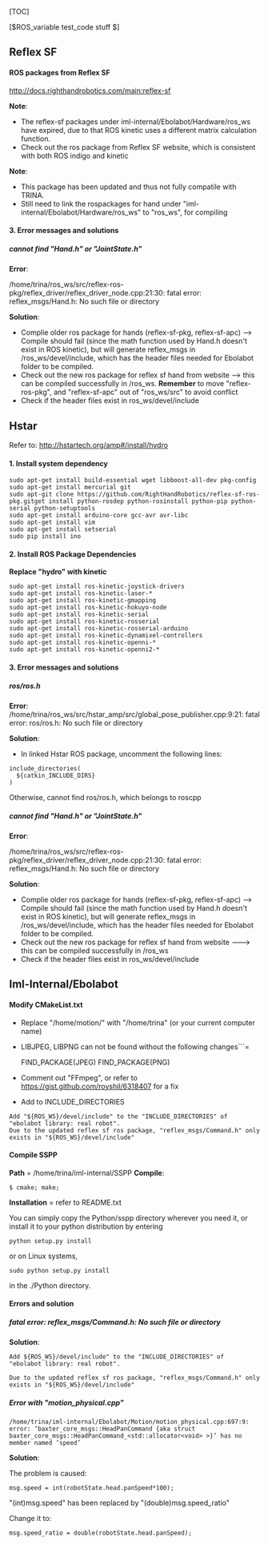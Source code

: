 [TOC]

[$ROS_variable test_code stuff $]

## Reflex SF

#### ROS packages from Reflex SF
http://docs.righthandrobotics.com/main:reflex-sf

__Note__:
* The reflex-sf packages under iml-internal/Ebolabot/Hardware/ros_ws have expired, due to that ROS kinetic uses a different matrix calculation function. 
* Check out the ros package from Reflex SF website, which is consistent with both ROS indigo and kinetic

__Note__: 
* This package has been updated and thus not fully compatile with TRINA.
* Still need to link the rospackages for hand under "iml-internal/Ebolabot/Hardware/ros_ws" to "ros_ws", for compiling

#### 3. Error messages and solutions

##### cannot find "Hand.h" or "JointState.h"

__Error__:

/home/trina/ros_ws/src/reflex-ros-pkg/reflex_driver/reflex_driver_node.cpp:21:30: fatal error: reflex_msgs/Hand.h: No such file or directory

__Solution__:
* Complie older ros package for hands (reflex-sf-pkg, reflex-sf-apc) --> Compile should fail (since the math function used by Hand.h doesn't exist in ROS kinetic), but will generate reflex_msgs in /ros_ws/devel/include, which has the header files needed for Ebolabot folder to be compiled.
* Check out the new ros package for reflex sf hand from website -->  this can be compiled successfully in /ros_ws. __Remember__ to move "reflex-ros-pkg", and "reflex-sf-apc" out of "ros_ws/src" to avoid conflict
* Check if the header files exist in ros_ws/devel/include

## Hstar

Refer to: http://hstartech.org/amp#/install/hydro

#### 1. Install system dependency
```
sudo apt-get install build-essential wget libboost-all-dev pkg-config
sudo apt-get install mercurial git
sudo apt-git clone https://github.com/RightHandRobotics/reflex-sf-ros-pkg.gitget install python-rosdep python-rosinstall python-pip python-serial python-setuptools
sudo apt-get install arduino-core gcc-avr avr-libc
sudo apt-get install vim
sudo apt-get install setserial
sudo pip install ino
```

#### 2. Install ROS Package Dependencies

__Replace "hydro" with kinetic__
```
sudo apt-get install ros-kinetic-joystick-drivers
sudo apt-get install ros-kinetic-laser-*
sudo apt-get install ros-kinetic-gmapping
sudo apt-get install ros-kinetic-hokuyo-node
sudo apt-get install ros-kinetic-serial
sudo apt-get install ros-kinetic-rosserial
sudo apt-get install ros-kinetic-rosserial-arduino
sudo apt-get install ros-kinetic-dynamixel-controllers
sudo apt-get install ros-kinetic-openni-*
sudo apt-get install ros-kinetic-openni2-*
```
#### 3. Error messages and solutions

##### ros/ros.h
__Error__: 
/home/trina/ros_ws/src/hstar_amp/src/global_pose_publisher.cpp:9:21: fatal error: ros/ros.h: No such file or directory

__Solution__:
- In linked Hstar ROS package, uncomment the following lines: 
```
include_directories(
  ${catkin_INCLUDE_DIRS}
)
```

Otherwise, cannot find ros/ros.h, which belongs to roscpp

##### cannot find "Hand.h" or "JointState.h"

__Error__:

/home/trina/ros_ws/src/reflex-ros-pkg/reflex_driver/reflex_driver_node.cpp:21:30: fatal error: reflex_msgs/Hand.h: No such file or directory

__Solution__:
* Complie older ros package for hands (reflex-sf-pkg, reflex-sf-apc) --> Compile should fail (since the math function used by Hand.h doesn't exist in ROS kinetic), but will generate reflex_msgs in /ros_ws/devel/include, which has the header files needed for Ebolabot folder to be compiled.
* Check out the new ros package for reflex sf hand from website ---> this can be compiled successfully in /ros_ws
* Check if the header files exist in ros_ws/devel/include

## Iml-Internal/Ebolabot

#### Modify CMakeList.txt
* Replace "/home/motion/" with "/home/trina" (or your current computer name) 
* LIBJPEG, LIBPNG can not  be found without the following changes```=

  FIND_PACKAGE(JPEG)
  FIND_PACKAGE(PNG)
* Comment out "FFmpeg", or refer to https://gist.github.com/royshil/6318407 for a fix
* Add to INCLUDE_DIRECTORIES

```
Add "${ROS_WS}/devel/include" to the "INCLUDE_DIRECTORIES" of  "ebolabot library: real robot". 
Due to the updated reflex sf ros package, "reflex_msgs/Command.h" only exists in "${ROS_WS}/devel/include"
```

#### Compile SSPP
__Path__ = /home/trina/iml-internal/SSPP
__Compile__:

```
$ cmake; make;
```

__Installation__ = refer to README.txt

You can simply copy the Python/sspp directory wherever you need it, or
install it to your python distribution by entering

```
python setup.py install
```

or on Linux systems,
```
sudo python setup.py install
```

in the ./Python directory.

#### Errors and solution


##### fatal error: reflex_msgs/Command.h: No such file or directory

__Solution__:

```
Add ${ROS_WS}/devel/include" to the "INCLUDE_DIRECTORIES" of  "ebolabot library: real robot". 

Due to the updated reflex sf ros package, "reflex_msgs/Command.h" only exists in "${ROS_WS}/devel/include"
```



##### Error with "motion_physical.cpp"

```
/home/trina/iml-internal/Ebolabot/Motion/motion_physical.cpp:697:9: error: ‘baxter_core_msgs::HeadPanCommand {aka struct baxter_core_msgs::HeadPanCommand_<std::allocator<void> >}’ has no member named ‘speed’
```
__Solution__:

The problem is caused:
```
msg.speed = int(robotState.head.panSpeed*100);
```

"(int)msg.speed" has been replaced by "(double)msg.speed_ratio"

Change it to:
```
msg.speed_ratio = double(robotState.head.panSpeed);
```

